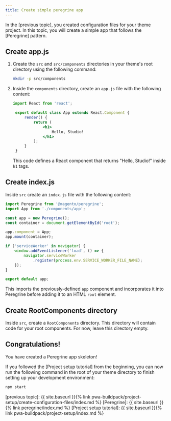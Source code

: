 ```yaml
---
title: Create simple peregrine app
---
```


In the [previous topic], you created configuration files for your theme project.
In this topic, you will create a simple app that follows the [Peregrine] pattern.

## Create app.js

1. Create the `src` and `src/components` directories in your theme's root directory using the following command:
    ``` sh
    mkdir -p src/components
    ```
1. Inside the `components` directory, create an `app.js` file with the following content:

   ``` jsx 
   import React from 'react';

    export default class App extends React.Component {
        render() {
            return (
                <h1>
                    Hello, Studio!
                </h1>
            );
        }
    }

   ```

   This code defines a React component that returns "Hello, Studio!" inside `h1` tags.

## Create index.js

Inside `src` create an `index.js` file with the following content:

``` javascript
import Peregrine from '@magento/peregrine';
import App from './components/app';

const app = new Peregrine();
const container = document.getElementById('root');

app.component = App;
app.mount(container);

if ('serviceWorker' in navigator) {
    window.addEventListener('load', () => {
        navigator.serviceWorker
            .register(process.env.SERVICE_WORKER_FILE_NAME);
    });
}

export default app;
```

This imports the previously-defined `app` component and incorporates it into Peregrine before adding it to an HTML `root` element. 

## Create RootComponents directory

Inside `src`, create a `RootComponents` directory.
This directory will contain code for your root components.
For now, leave this directory empty.

## Congratulations!

You have created a Peregrine app skeleton!

If you followed the [Project setup tutorial] from the beginning, you can now run the following command in the root of your theme directory to finish setting up your development environment:

``` sh
npm start
```

[previous topic]: {{ site.baseurl }}{% link pwa-buildpack/project-setup/create-configuration-files/index.md %}
[Peregrine]: {{ site.baseurl }}{% link peregrine/index.md %}
[Project setup tutorial]: {{ site.baseurl }}{% link pwa-buildpack/project-setup/index.md %}
